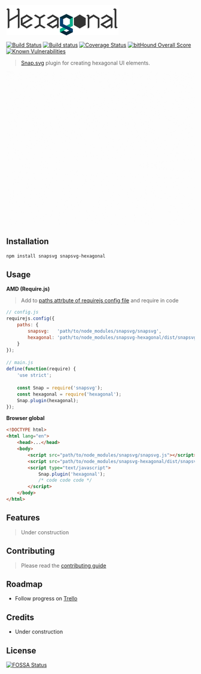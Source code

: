 
<p align="left">
    <a href="https://github.com/jhwohlgemuth/snapsvg-hexagonal"><img width="300px" alt="snapsvg-hexagonal" src="https://raw.githubusercontent.com/jhwohlgemuth/snapsvg-hexagonal/master/media/hexagonal.png"/></a>
</p>

[![Build Status](https://travis-ci.org/jhwohlgemuth/snapsvg-hexagonal.svg?branch=master)](https://travis-ci.org/jhwohlgemuth/snapsvg-hexagonal)
[![Build status](https://ci.appveyor.com/api/projects/status/j2scpcedrevwejvb?svg=true)](https://ci.appveyor.com/project/jhwohlgemuth/snapsvg-hexagonal)
[![Coverage Status](https://coveralls.io/repos/github/jhwohlgemuth/snapsvg-hexagonal/badge.svg?branch=master)](https://coveralls.io/github/jhwohlgemuth/snapsvg-hexagonal?branch=master)
[![bitHound Overall Score](https://www.bithound.io/github/jhwohlgemuth/snapsvg-hexagonal/badges/score.svg)](https://www.bithound.io/github/jhwohlgemuth/snapsvg-hexagonal)
[![Known Vulnerabilities](https://snyk.io/test/github/jhwohlgemuth/snapsvg-hexagonal/badge.svg)](https://snyk.io/test/github/jhwohlgemuth/snapsvg-hexagonal)

> [Snap.svg](http://snapsvg.io/) plugin for creating hexagonal UI elements.

<p align="left">
    <a href="https://github.com/jhwohlgemuth/snapsvg-hexagonal">
<img src="./media/example.gif"/></a>
</p>

Installation
------------

```bash
npm install snapsvg snapsvg-hexagonal
```

Usage
-----

**AMD (Require.js)**
> Add to [paths attrbute of requirejs config file](http://requirejs.org/docs/api.html#config-paths) and require in code

```js
// config.js
requirejs.config({
    paths: {
        snapsvg:   'path/to/node_modules/snapsvg/snapsvg',
        hexagonal: 'path/to/node_modules/snapsvg-hexagonal/dist/snapsvg-hexagonal'
    }
});

// main.js
define(function(require) {
    'use strict';

    const Snap = require('snapsvg');
    const hexagonal = require('hexagonal');
    Snap.plugin(hexagonal);
});
```

**Browser global**

```html
<!DOCTYPE html>
<html lang="en">
    <head>...</head>
    <body>
        <script src="path/to/node_modules/snapsvg/snapsvg.js"></script>
        <script src="path/to/node_modules/snapsvg-hexagonal/dist/snapsvg-hexagonal.js"></script>
        <script type="text/javascript">
            Snap.plugin('hexagonal');
            /* code code code */
        </script>
    </body>
</html>
```

Features
--------
> Under construction

Contributing
------------
> Please read the [contributing guide](.github/CONTRIBUTING.md)

Roadmap
-------
- Follow progress on [Trello](https://trello.com/b/MaTNvM8a/hexagonal)

Credits
-------
- Under construction

License
-------
[![FOSSA Status](https://app.fossa.io/api/projects/git%2Bhttps%3A%2F%2Fgithub.com%2Fjhwohlgemuth%2Fsnapsvg-hexagonal.svg?type=large)](https://app.fossa.io/projects/git%2Bhttps%3A%2F%2Fgithub.com%2Fjhwohlgemuth%2Fsnapsvg-hexagonal?ref=badge_large)
